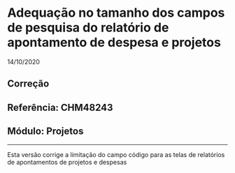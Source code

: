 # Adequação no tamanho dos campos de pesquisa do relatório de apontamento de despesa e projetos
14/10/2020
## Correção
## Referência: CHM48243
## Módulo: Projetos
***

Esta versão corrige a limitação do campo código para as telas de relatórios de apontamentos de projetos e despesas